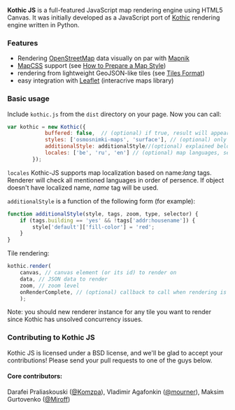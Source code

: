 **Kothic JS** is a full-featured JavaScript map rendering engine using HTML5 Canvas. 
It was initially developed as a JavaScript port of [Kothic](http://wiki.openstreetmap.org/wiki/Kothic) rendering engine written in Python.

### Features

 * Rendering [OpenStreetMap](http://openstreetmap.org) data visually on par with [Mapnik](http://mapnik.org)
 * [MapCSS](http://wiki.openstreetmap.org/wiki/MapCSS/0.2) support (see [How to Prepare a Map Style](https://github.com/kothic/kothic-js/wiki/How-to-prepare-map-style))
 * rendering from lightweight GeoJSON-like tiles (see [Tiles Format](https://github.com/kothic/kothic-js/wiki/Tiles-format))
 * easy integration with [Leaflet](http://leaflet.cloudmade.com) (interacrive maps library)

### Basic usage

Include `kothic.js` from the `dist` directory on your page. Now you can call:

```javascript
var kothic = new Kothic({
            buffered: false,  // (optional) if true, result will appear only after all layers are rendered
            styles: ['osmosnimki-maps', 'surface'], // (optional) only specified styles will be rendered, if any
            additionalStyle: additionalStyle//(optional) explained below,
            locales: ['be', 'ru', 'en'] // (optional) map languages, see below
        });
```

`locales` Kothic-JS supports map localization based on name:*lang* tags. Renderer will check all mentioned languages in order of persence.  If object doesn't have localized name, *name* tag will be used. 

`additionalStyle` is a function of the following form (for example):

```javascript
function additionalStyle(style, tags, zoom, type, selector) {
	if (tags.building == 'yes' && !tags['addr:housename']) {
		style['default']['fill-color'] = 'red';
	} 
}
```

Tile rendering:

```javascript
kothic.render(
	canvas, // canvas element (or its id) to render on
	data, // JSON data to render
	zoom, // zoom level
	onRenderComplete, // (optional) callback to call when rendering is done
	);
```

Note: you should new renderer instance for any tile you want to render since Kothic has unsolved concurrency issues. 

### Contributing to Kothic JS

Kothic JS is licensed under a BSD license, and we'll be glad to accept your contributions! Please send your pull requests to one of the guys below.

#### Core contributors:

Darafei Praliaskouski ([@Komzpa](https://github.com/Komzpa)), Vladimir Agafonkin ([@mourner](https://github.com/mourner)), Maksim Gurtovenko ([@Miroff](https://github.com/Miroff))
